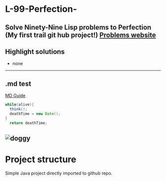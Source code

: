 # L-99-Perfection-
Solve Ninety-Nine Lisp problems to Perfection (My first trail git hub project!)
[Problems website](http://www.ic.unicamp.br/~meidanis/courses/mc336/2006s2/funcional/L-99_Ninety-Nine_Lisp_Problems.html)
----------

## Highlight solutions
- none

----------

## .md test
[MD Guide](https://guides.github.com/features/mastering-markdown/)
```java
while(alive){
  think();
  deathTime = new Date();
}
  return deathTime;
```
![doggy](http://bedandbiscuitspetretreat.co.uk/Dog.jpg)
----------

# Project structure
Simple Java project directly imported to github repo.
